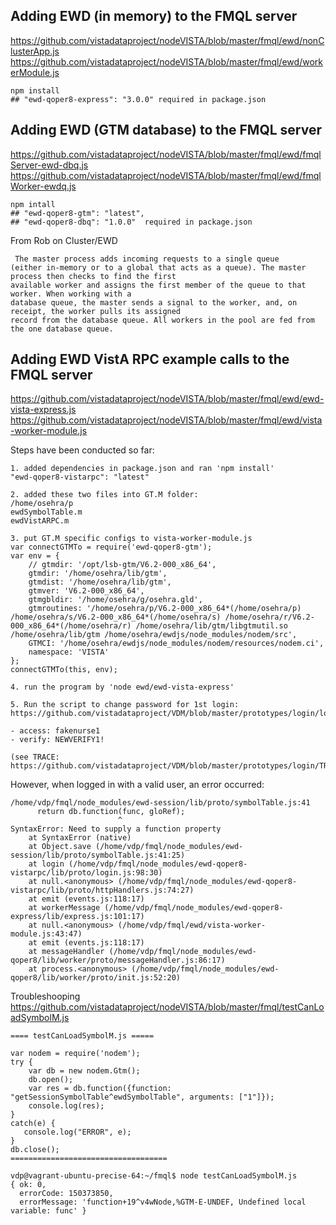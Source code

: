 ## Adding EWD (in memory) to the FMQL server
https://github.com/vistadataproject/nodeVISTA/blob/master/fmql/ewd/nonClusterApp.js
https://github.com/vistadataproject/nodeVISTA/blob/master/fmql/ewd/workerModule.js
````text
npm install  
## "ewd-qoper8-express": "3.0.0" required in package.json
````

## Adding EWD (GTM database) to the FMQL server
https://github.com/vistadataproject/nodeVISTA/blob/master/fmql/ewd/fmqlServer-ewd-dbq.js
https://github.com/vistadataproject/nodeVISTA/blob/master/fmql/ewd/fmqlWorker-ewdq.js
````text
npm intall
## "ewd-qoper8-gtm": "latest",
## "ewd-qoper8-dbq": "1.0.0"  required in package.json
````

From Rob on Cluster/EWD
````text
 The master process adds incoming requests to a single queue 
(either in-memory or to a global that acts as a queue). The master process then checks to find the first
available worker and assigns the first member of the queue to that worker. When working with a 
database queue, the master sends a signal to the worker, and, on receipt, the worker pulls its assigned 
record from the database queue. All workers in the pool are fed from the one database queue.
````

## Adding EWD VistA RPC example calls to the FMQL server
https://github.com/vistadataproject/nodeVISTA/blob/master/fmql/ewd/ewd-vista-express.js
https://github.com/vistadataproject/nodeVISTA/blob/master/fmql/ewd/vista-worker-module.js

Steps have been conducted so far:
```text
1. added dependencies in package.json and ran 'npm install'
"ewd-qoper8-vistarpc": "latest"

2. added these two files into GT.M folder:
/home/osehra/p
ewdSymbolTable.m
ewdVistARPC.m

3. put GT.M specific configs to vista-worker-module.js
var connectGTMTo = require('ewd-qoper8-gtm');
var env = {
    // gtmdir: '/opt/lsb-gtm/V6.2-000_x86_64',
    gtmdir: '/home/osehra/lib/gtm',
    gtmdist: '/home/osehra/lib/gtm',
    gtmver: 'V6.2-000_x86_64',
    gtmgbldir: '/home/osehra/g/osehra.gld',
    gtmroutines: '/home/osehra/p/V6.2-000_x86_64*(/home/osehra/p) /home/osehra/s/V6.2-000_x86_64*(/home/osehra/s) /home/osehra/r/V6.2-000_x86_64*(/home/osehra/r) /home/osehra/lib/gtm/libgtmutil.so /home/osehra/lib/gtm /home/osehra/ewdjs/node_modules/nodem/src',
    GTMCI: '/home/osehra/ewdjs/node_modules/nodem/resources/nodem.ci',
    namespace: 'VISTA'
};
connectGTMTo(this, env);

4. run the program by 'node ewd/ewd-vista-express'

5. Run the script to change password for 1st login:  
https://github.com/vistadataproject/VDM/blob/master/prototypes/login/loginTest.js
  
- access: fakenurse1
- verify: NEWVERIFY1!

(see TRACE: https://github.com/vistadataproject/VDM/blob/master/prototypes/login/TRACE.txt)

```
However, when logged in with a valid user, an error occurred:

```
/home/vdp/fmql/node_modules/ewd-session/lib/proto/symbolTable.js:41
      return db.function(func, gloRef);
                        ^
SyntaxError: Need to supply a function property
    at SyntaxError (native)
    at Object.save (/home/vdp/fmql/node_modules/ewd-session/lib/proto/symbolTable.js:41:25)
    at login (/home/vdp/fmql/node_modules/ewd-qoper8-vistarpc/lib/proto/login.js:98:30)
    at null.<anonymous> (/home/vdp/fmql/node_modules/ewd-qoper8-vistarpc/lib/proto/httpHandlers.js:74:27)
    at emit (events.js:118:17)
    at workerMessage (/home/vdp/fmql/node_modules/ewd-qoper8-express/lib/express.js:101:17)
    at null.<anonymous> (/home/vdp/fmql/ewd/vista-worker-module.js:43:47)
    at emit (events.js:118:17)
    at messageHandler (/home/vdp/fmql/node_modules/ewd-qoper8/lib/worker/proto/messageHandler.js:86:17)
    at process.<anonymous> (/home/vdp/fmql/node_modules/ewd-qoper8/lib/worker/proto/init.js:52:20)
```
Troubleshooping https://github.com/vistadataproject/nodeVISTA/blob/master/fmql/testCanLoadSymbolM.js
```
==== testCanLoadSymbolM.js =====

var nodem = require('nodem');
try {
    var db = new nodem.Gtm();
    db.open();
    var res = db.function({function: "getSessionSymbolTable^ewdSymbolTable", arguments: ["1"]});
    console.log(res);
}
catch(e) {
   console.log("ERROR", e);
}
db.close();
===================================

vdp@vagrant-ubuntu-precise-64:~/fmql$ node testCanLoadSymbolM.js 
{ ok: 0,
  errorCode: 150373850,
  errorMessage: 'function+19^v4wNode,%GTM-E-UNDEF, Undefined local variable: func' }

```
